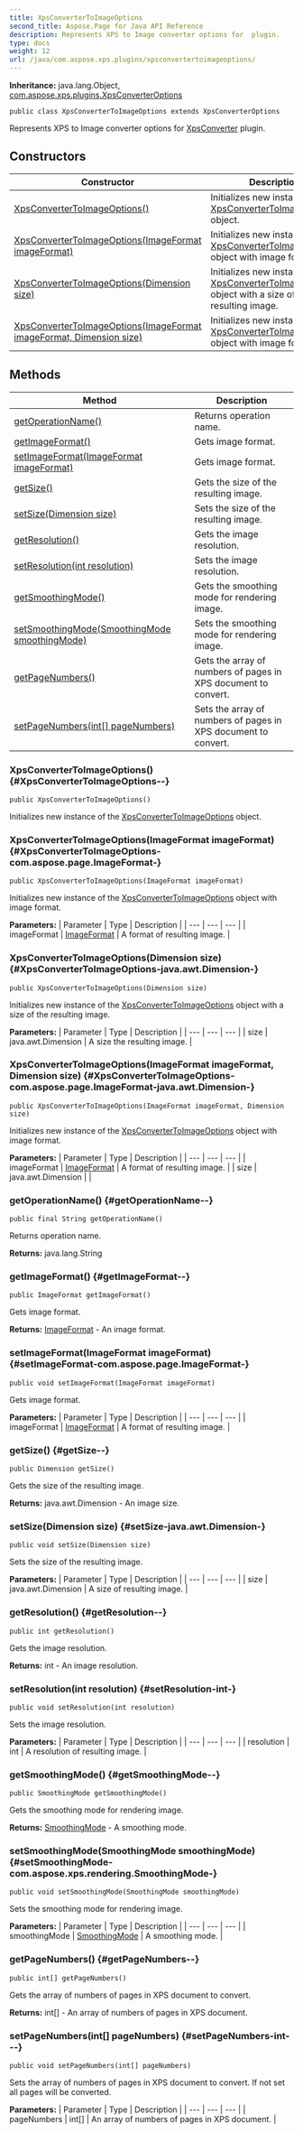 ```yaml
---
title: XpsConverterToImageOptions
second_title: Aspose.Page for Java API Reference
description: Represents XPS to Image converter options for  plugin.
type: docs
weight: 12
url: /java/com.aspose.xps.plugins/xpsconvertertoimageoptions/
---
```

**Inheritance:**
java.lang.Object, [com.aspose.xps.plugins.XpsConverterOptions](../../com.aspose.xps.plugins/xpsconverteroptions)
```
public class XpsConverterToImageOptions extends XpsConverterOptions
```

Represents XPS to Image converter options for [XpsConverter](../../com.aspose.xps.plugins/xpsconverter) plugin.
## Constructors

| Constructor | Description |
| --- | --- |
| [XpsConverterToImageOptions()](#XpsConverterToImageOptions--) | Initializes new instance of the [XpsConverterToImageOptions](../../com.aspose.xps.plugins/xpsconvertertoimageoptions) object. |
| [XpsConverterToImageOptions(ImageFormat imageFormat)](#XpsConverterToImageOptions-com.aspose.page.ImageFormat-) | Initializes new instance of the [XpsConverterToImageOptions](../../com.aspose.xps.plugins/xpsconvertertoimageoptions) object with image format. |
| [XpsConverterToImageOptions(Dimension size)](#XpsConverterToImageOptions-java.awt.Dimension-) | Initializes new instance of the [XpsConverterToImageOptions](../../com.aspose.xps.plugins/xpsconvertertoimageoptions) object with a size of the resulting image. |
| [XpsConverterToImageOptions(ImageFormat imageFormat, Dimension size)](#XpsConverterToImageOptions-com.aspose.page.ImageFormat-java.awt.Dimension-) | Initializes new instance of the [XpsConverterToImageOptions](../../com.aspose.xps.plugins/xpsconvertertoimageoptions) object with image format. |
## Methods

| Method | Description |
| --- | --- |
| [getOperationName()](#getOperationName--) | Returns operation name. |
| [getImageFormat()](#getImageFormat--) | Gets image format. |
| [setImageFormat(ImageFormat imageFormat)](#setImageFormat-com.aspose.page.ImageFormat-) | Gets image format. |
| [getSize()](#getSize--) | Gets the size of the resulting image. |
| [setSize(Dimension size)](#setSize-java.awt.Dimension-) | Sets the size of the resulting image. |
| [getResolution()](#getResolution--) | Gets the image resolution. |
| [setResolution(int resolution)](#setResolution-int-) | Sets the image resolution. |
| [getSmoothingMode()](#getSmoothingMode--) | Gets the smoothing mode for rendering image. |
| [setSmoothingMode(SmoothingMode smoothingMode)](#setSmoothingMode-com.aspose.xps.rendering.SmoothingMode-) | Sets the smoothing mode for rendering image. |
| [getPageNumbers()](#getPageNumbers--) | Gets the array of numbers of pages in XPS document to convert. |
| [setPageNumbers(int[] pageNumbers)](#setPageNumbers-int---) | Sets the array of numbers of pages in XPS document to convert. |
### XpsConverterToImageOptions() {#XpsConverterToImageOptions--}
```
public XpsConverterToImageOptions()
```


Initializes new instance of the [XpsConverterToImageOptions](../../com.aspose.xps.plugins/xpsconvertertoimageoptions) object.

### XpsConverterToImageOptions(ImageFormat imageFormat) {#XpsConverterToImageOptions-com.aspose.page.ImageFormat-}
```
public XpsConverterToImageOptions(ImageFormat imageFormat)
```


Initializes new instance of the [XpsConverterToImageOptions](../../com.aspose.xps.plugins/xpsconvertertoimageoptions) object with image format.

**Parameters:**
| Parameter | Type | Description |
| --- | --- | --- |
| imageFormat | [ImageFormat](../../com.aspose.page/imageformat) | A format of resulting image. |

### XpsConverterToImageOptions(Dimension size) {#XpsConverterToImageOptions-java.awt.Dimension-}
```
public XpsConverterToImageOptions(Dimension size)
```


Initializes new instance of the [XpsConverterToImageOptions](../../com.aspose.xps.plugins/xpsconvertertoimageoptions) object with a size of the resulting image.

**Parameters:**
| Parameter | Type | Description |
| --- | --- | --- |
| size | java.awt.Dimension | A size the resulting image. |

### XpsConverterToImageOptions(ImageFormat imageFormat, Dimension size) {#XpsConverterToImageOptions-com.aspose.page.ImageFormat-java.awt.Dimension-}
```
public XpsConverterToImageOptions(ImageFormat imageFormat, Dimension size)
```


Initializes new instance of the [XpsConverterToImageOptions](../../com.aspose.xps.plugins/xpsconvertertoimageoptions) object with image format.

**Parameters:**
| Parameter | Type | Description |
| --- | --- | --- |
| imageFormat | [ImageFormat](../../com.aspose.page/imageformat) | A format of resulting image. |
| size | java.awt.Dimension |  |

### getOperationName() {#getOperationName--}
```
public final String getOperationName()
```


Returns operation name.

**Returns:**
java.lang.String
### getImageFormat() {#getImageFormat--}
```
public ImageFormat getImageFormat()
```


Gets image format.

**Returns:**
[ImageFormat](../../com.aspose.page/imageformat) - An image format.
### setImageFormat(ImageFormat imageFormat) {#setImageFormat-com.aspose.page.ImageFormat-}
```
public void setImageFormat(ImageFormat imageFormat)
```


Gets image format.

**Parameters:**
| Parameter | Type | Description |
| --- | --- | --- |
| imageFormat | [ImageFormat](../../com.aspose.page/imageformat) | A format of resulting image. |

### getSize() {#getSize--}
```
public Dimension getSize()
```


Gets the size of the resulting image.

**Returns:**
java.awt.Dimension - An image size.
### setSize(Dimension size) {#setSize-java.awt.Dimension-}
```
public void setSize(Dimension size)
```


Sets the size of the resulting image.

**Parameters:**
| Parameter | Type | Description |
| --- | --- | --- |
| size | java.awt.Dimension | A size of resulting image. |

### getResolution() {#getResolution--}
```
public int getResolution()
```


Gets the image resolution.

**Returns:**
int - An image resolution.
### setResolution(int resolution) {#setResolution-int-}
```
public void setResolution(int resolution)
```


Sets the image resolution.

**Parameters:**
| Parameter | Type | Description |
| --- | --- | --- |
| resolution | int | A resolution of resulting image. |

### getSmoothingMode() {#getSmoothingMode--}
```
public SmoothingMode getSmoothingMode()
```


Gets the smoothing mode for rendering image.

**Returns:**
[SmoothingMode](../../com.aspose.xps.rendering/smoothingmode) - A smoothing mode.
### setSmoothingMode(SmoothingMode smoothingMode) {#setSmoothingMode-com.aspose.xps.rendering.SmoothingMode-}
```
public void setSmoothingMode(SmoothingMode smoothingMode)
```


Sets the smoothing mode for rendering image.

**Parameters:**
| Parameter | Type | Description |
| --- | --- | --- |
| smoothingMode | [SmoothingMode](../../com.aspose.xps.rendering/smoothingmode) | A smoothing mode. |

### getPageNumbers() {#getPageNumbers--}
```
public int[] getPageNumbers()
```


Gets the array of numbers of pages in XPS document to convert.

**Returns:**
int[] - An array of numbers of pages in XPS document.
### setPageNumbers(int[] pageNumbers) {#setPageNumbers-int---}
```
public void setPageNumbers(int[] pageNumbers)
```


Sets the array of numbers of pages in XPS document to convert. If not set all pages will be converted.

**Parameters:**
| Parameter | Type | Description |
| --- | --- | --- |
| pageNumbers | int[] | An array of numbers of pages in XPS document. |

